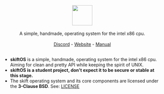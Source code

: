 <p align="center">
<br>
<br>
<img src="https://github.com/skiftOS/skift/blob/master/assets/skift.svg" height=64 />
<br>
<br>
A simple, handmade, operating system for the intel x86 cpu.
<br>
<br>
<a href="https://discord.gg/gamGsfg">Discord</a> -
<a href="https://skiftOS.github.io/">Website</a> - 
<a href="manual/README.md">Manual</a>
<br>
<br>
</p>

 - **skiftOS** is a simple, handmade, operating system for the intel x86 cpu. Aiming for clean and pretty API while keeping the spirit of UNIX.
 - **skiftOS is a student project, don't expect it to be secure or stable at this stage.**
 - The skift operating system and its core components are licensed under the **3-Clause BSD**.
   See: [LICENSE](https://github.com/skiftOS/skift/blob/master/LICENSE)
